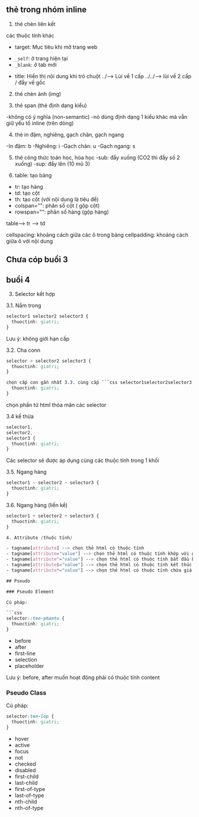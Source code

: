## thẻ trong nhóm inline

1. thẻ chèn liên kết

<a href=""></a>

các thuộc tính khác

- target: Mục tiêu khi mở trang web

* `_self`: ở trang hiện tại
* `_blank`: ở tab mới

- title: Hiển thị nội dung khi trỏ chuột
  ../--> Lùi về 1 cấp
  ../../--> lùi về 2 cấp
  / đẩy về gốc

2. thẻ chèn ảnh (img)
   <img src="" width="" height="" alt="" title=""/>

3. thẻ span (thẻ định dạng kiểu)

-không có ý nghĩa (non-semantic)
-nó dùng định dạng 1 kiểu khác mà vẫn giữ yếu tố inline (trên dòng)

4. thẻ in đậm, nghiêng, gạch chân, gạch ngang

-In đậm: b
-Nghiêng: i
-Gạch chân: u
-Gạch ngang: s

5. thẻ công thức toán học, hóa học
   -sub: đẩy xuống (CO2 thì đẩy số 2 xuống)
   -sup: đẩy lên (10 mũ 3)

6. table: tạo bảng

- tr: tạo hàng
- td: tạo cột
- th: tạo cột (với nội dung là tiêu đề)
- colspan="": phân số cột ( gộp cột)
- rowspan="": phân số hàng (gộp hàng)

table--> tr --> td

cellspacing: khoảng cách giữa các ô trong bảng
cellpadding: khoảng cách giữa ô với nội dung

## Chưa cóp buổi 3

## buổi 4

3. Selector kết hợp

3.1. Nẳm trong

```css
selector1 selector2 selector3 {
  thuoctinh: giatri;
}
```

Lưu ý: không giới hạn cấp

3.2. Cha conn

````css
selector > selector2 selector3 {
  thuoctinh: giatri;
}

chọn cấp con gần nhất 3.3. cùng cấp ```css selector1selector2selector3 {
  thuoctinh: giatri;
}
````

chọn phần tử html thỏa mãn các selector

3.4 kế thừa

```css
selector1,
selector2,
selector3 {
  thuoctinh: giatri;
}
```

Các selector sẽ được áp dụng cùng các thuộc tính trong 1 khối

3.5. Ngang hàng

```css
selector1 ~ selector2 ~ selector3 {
  thuoctinh: giatri;
}
```

3.6. Ngang hàng (liền kề)

````css
selector1 + selector2 + selector3 {
  thuoctinh: giatri;
}

4. Attribute (thuộc tính)

- tagname[attribute] --> chọn thẻ html có thuộc tính
- tagname[attribute="value"] --> chọn thẻ html có thuộc tính khớp với giá trị
- tagname[attribute^="value"] --> chọn thẻ html có thuộc tính bắt đầu bằng giá trị
- tagname[attribute$="value"] --> chọn thẻ html có thuộc tính kết thúc bằng giá trị
- tagname[attribute*="value"] --> chọn thẻ html có thuộc tính chứa giá trị (contains)

## Pseudo

### Pseudo Element

Cú pháp:

```css
selector::ten-phantu {
  thuoctinh: giatri;
}
````

- before
- after
- first-line
- selection
- placeholder

Lưu ý: before, after muốn hoạt động phải có thuộc tính content

### Pseudo Class

Cú pháp:

```css
selector:ten-lop {
  thuoctinh: giatri;
}
```

- hover
- active
- focus
- not
- checked
- disabled
- first-child
- last-child
- first-of-type
- last-of-type
- nth-child
- nth-of-type
